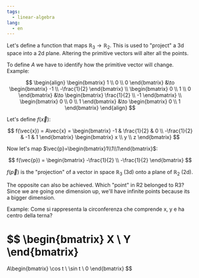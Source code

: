 ```yaml
---
tags:
  - linear-algebra
lang:
  - en
---
```


Let's define a function that maps $\mathbb{R}_{3} \to \mathbb{R}_{2}$. This is used to "project" a 3d space into a 2d plane. Altering the primitive vectors will alter all the points.

To define $A$ we have to identify how the primitive vector will change. Example:

$$
\begin{align}
\begin{bmatrix}
1 \\ 0 \\ 0
\end{bmatrix}
&\to
\begin{bmatrix}
-1 \\ -\frac{1}{2}
\end{bmatrix}
\\
\begin{bmatrix}
0 \\ 1 \\ 0
\end{bmatrix}
&\to
\begin{bmatrix}
\frac{1}{2} \\ -1
\end{bmatrix}
\\
\begin{bmatrix}
0 \\ 0 \\ 1
\end{bmatrix}
&\to
\begin{bmatrix}
0 \\ 1
\end{bmatrix}
\end{align}
$$

Let's define $f(\vec{x})$:

$$
f(\vec{x}) = A\vec{x} = \begin{bmatrix}
-1 & \frac{1}{2} & 0 \\
-\frac{1}{2} & -1 & 1
\end{bmatrix}
\begin{bmatrix}
x \\ y \\ z
\end{bmatrix}
$$

Now let's map $\vec{p}=\begin{bmatrix}1\\1\\1\end{bmatrix}$:

$$
f(\vec{p}) = \begin{bmatrix}
-\frac{1}{2} \\ -\frac{1}{2}
\end{bmatrix}
$$

$f(\vec{p})$ is the "projection" of a vector in space $\mathbb{R}_{3}$ (3d) onto a plane of $\mathbb{R}_{2}$ (2d).

The opposite can also be achieved. Which "point" in R2 belonged to R3? Since we are going one dimension up, we'll have infinite points because its a bigger dimension.

Example:
Come si rappresenta la circonferenza che comprende x, y e ha centro della terna?

$$
\begin{bmatrix}
X \\ Y
\end{bmatrix}
=
A\begin{bmatrix}
\cos t \\
\sin t \\
0
\end{bmatrix}
$$
